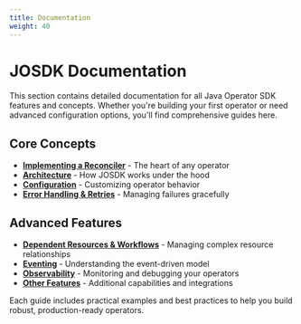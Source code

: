 ```yaml
---
title: Documentation
weight: 40
---
```


# JOSDK Documentation

This section contains detailed documentation for all Java Operator SDK features and concepts. Whether you're building your first operator or need advanced configuration options, you'll find comprehensive guides here.

## Core Concepts

- **[Implementing a Reconciler](reconciler/)** - The heart of any operator
- **[Architecture](architecture/)** - How JOSDK works under the hood
- **[Configuration](configuration/)** - Customizing operator behavior
- **[Error Handling & Retries](error-handling-retries/)** - Managing failures gracefully

## Advanced Features

- **[Dependent Resources & Workflows](dependent-resource-and-workflows/)** - Managing complex resource relationships
- **[Eventing](eventing/)** - Understanding the event-driven model
- **[Observability](observability/)** - Monitoring and debugging your operators
- **[Other Features](features/)** - Additional capabilities and integrations

Each guide includes practical examples and best practices to help you build robust, production-ready operators.